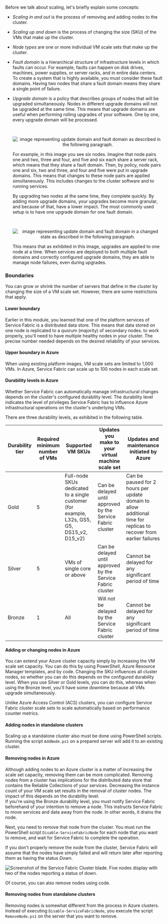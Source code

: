 

Before we talk about scaling, let's briefly explain some concepts:

- *Scaling in and out* is the process of removing and adding nodes to the cluster.

- *Scaling up and down* is the process of changing the size (SKU) of the VMs that make up the cluster.

- *Node types* are one or more individual VM scale sets that make up the cluster.

- *Fault domain* is a hierarchical structure of infrastructure levels in which faults can occur. For example, faults can happen on disk drives, machines, power supplies, or server racks, and in entire data centers. To create a system that is highly available, you must consider these fault domains. Having two nodes that share a fault domain means they share a single point of failure.

- *Upgrade domain* is a policy that describes groups of nodes that will be upgraded simultaneously. Nodes in different upgrade domains will not be upgraded at the same time. This means that upgrade domains are useful when performing rolling upgrades of your software. One by one, every upgrade domain will be processed.


    ​<p style="text-align:center;"><img src="../Linked_Image_Files/3.5.2_UD_FD.png" alt="image representing update domain and fault domain as described in the following paragraph."></p>

    For example, in this image you see six nodes. Imagine that node pairs one and two, three and four, and five and six each share a server rack, which means that they share a fault domain. Then, by policy, node pairs one and six, two and three, and four and five were put in upgrade domains. This means that changes to these node pairs are applied simultaneously. This includes changes to the cluster software and to running services. 
	
	By upgrading two nodes at the same time, they complete quickly. By adding more upgrade domains, your upgrades become more granular, and because of that, have a lower impact. The most commonly used setup is to have one upgrade domain for one fault domain.

    ​
  ​<p style="text-align:center;"><img src="../Linked_Image_Files/3.5.2_UD_FD2.png" alt="image representing update domain and fault domain in a changed state as described in the following paragraph."></p>


    This means that as exhibited in this image, upgrades are applied to one node at a time. When services are deployed to both multiple fault domains and correctly configured upgrade domains, they are able to manage node failures, even during upgrades.

### Boundaries

You can grow or shrink the number of servers that define in the cluster by changing the size of a VM scale set. However, there are some restrictions that apply. 

#### Lower boundary
Earlier in this module, you learned that one of the platform services of Service Fabric is a distributed data store. This means that data stored on one node is replicated to a quorum (majority) of secondary nodes. to work properly, you'll need to have multiple healthy nodes in your cluster. The precise number needed depends on the desired reliability of your services.

#### Upper boundary in Azure

When using existing platform images, VM scale sets are limited to 1,000 VMs. In Azure, Service Fabric can scale up to 100 nodes in each scale set.

#### Durability levels in Azure

Whether Service Fabric can automatically manage infrastructural changes depends on the cluster's configured durability level. The durability level indicates the level of privileges Service Fabric has to influence Azure infrastructural operations on the cluster's underlying VMs.

There are three durability levels, as exhibited in the following table.

| Durability tier |Required minimum number of VMs|Supported VM SKUs|Updates you make to your virtual machine scale set|Updates and maintenance initiated by Azure|
|---|---|---|---|---|
|Gold|5|Full-node SKUs dedicated to a single customer (for example, L32s, GS5, G5, DS15_v2, D15_v2)|Can be delayed until approved by the Service Fabric cluster|Can be paused for 2 hours per update domain to allow additional time for replicas to recover from earlier failures|
|Silver|5|VMs of single core or above|Can be delayed until approved by the Service Fabric cluster|Cannot be delayed for any significant period of time|
|Bronze|1|All|Will not be delayed by the Service Fabric cluster|Cannot be delayed for any significant period of time|



#### Adding or changing nodes in Azure

You can extend your Azure cluster capacity simply by increasing the VM scale set capacity. You can do this by using PowerShell, Azure Resource Manager templates, and by code. Changing the SKU influences all cluster nodes, so whether you can do this depends on the configured durability level. When you use Silver or Gold levels, you can do this, whereas when using the Bronze level, you'll have some downtime because all VMs upgrade simultaneously.

Unlike Azure Access Control (ACS) clusters, you can configure Service Fabric cluster scale sets to scale automatically based on performance counter metrics.

#### Adding nodes in standalone clusters

Scaling up a standalone cluster also must be done using PowerShell scripts. Running the script `AddNode.ps1` on a prepared server will add it to an existing cluster.

#### Removing nodes in Azure

Although adding nodes to an Azure cluster is a matter of increasing the scale set capacity, removing them can be more complicated. Removing nodes from a cluster has implications for the distributed data store that contains the Reliable Collections of your services. Decreasing the instance count of your VM scale set results in the removal of cluster nodes. The impact of this depends on the durability level.
​     
If you're using the Bronze durability level, you must notify Service Fabric beforehand of your intention to remove a node. This instructs Service Fabric to move services and data away from the node. In other words, it drains the node. 

Next, you need to remove that node from the cluster. You must run the PowerShell script `Disable-ServiceFabricNode` for each node that you want to remove, and wait for Service Fabric to complete the operation.

If you don't properly remove the node from the cluster, Service Fabric will assume that the nodes have simply failed and will return later after reporting them as having the status *Down*.

![Screenshot of the Service Fabric Cluster blade. Five nodes display with two of the nodes reporting a status of down.](../Linked_Image_Files\3.5.2_Scale_down.png)

Of course, you can also remove nodes using code.

#### Removing nodes from standalone clusters

Removing nodes is somewhat different from the process in Azure clusters. Instead of executing `Disable-ServiceFabricNode`, you execute the script `RemoveNode.ps1` on the server that you want to remove.

